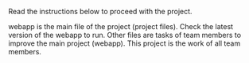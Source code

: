 Read the instructions below to proceed with the project.

webapp is the main file of the project (project files). Check the latest version of the webapp to run.
Other files are tasks of team members to improve the main project (webapp).
This project is the work of all team members.
